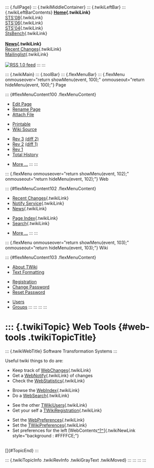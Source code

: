 ::: {.fullPage}
::: {.twikiMiddleContainer}
::: {.twikiLeftBar}
::: {.twikiLeftBarContents}
**[Home](WebHome){.twikiLink}**\
[STS\'08](STS08){.twikiLink}\
[STS\'06](http://www.program-transformation.org/Sts/STS06){.twikiLink}\
[STS\'04](STS04){.twikiLink}\
[StsBench](StsBench){.twikiLink}\
\
**[News](WebNews){.twikiLink}**\
[Recent Changes](WebChanges){.twikiLink}\
[Mailinglist](MailingList){.twikiLink}\
\
[![](../pub/rss.gif "RSS 1.0 feed")](WebRss@skin=rss)
:::
:::

::: {.twikiMain}
::: {.toolBar}
::: {.flexMenuBar}
::: {.flexMenu onmouseover="return showMenu(event, 100);" onmouseout="return hideMenu(event, 100);"}
Page

::: {#flexMenuContent100 .flexMenuContent}
-   [Edit
    Page](http://www.program-transformation.org/edit/Sts/WebTools?t=1536827763)
-   [Rename
    Page](http://www.program-transformation.org/rename/Sts/WebTools)
-   [Attach
    File](http://www.program-transformation.org/attach/Sts/WebTools)

<!-- -->

-   [Printable](http://www.program-transformation.org/view/Sts/WebTools?skin=print.pattern)
-   [Wiki
    Source](http://www.program-transformation.org/view/Sts/WebTools?skin=text&raw=on&contenttype=text/plain)

<!-- -->

-   [Rev
    3](http://www.program-transformation.org/view/Sts/WebTools?rev=1.3)
    [(diff 2)](http://www.program-transformation.org/rdiff/Sts/WebTools?rev1=1.3&rev2=1.2)
-   [Rev
    2](http://www.program-transformation.org/view/Sts/WebTools?rev=1.2)
    [(diff 1)](http://www.program-transformation.org/rdiff/Sts/WebTools?rev1=1.2&rev2=1.1)
-   [Rev
    1](http://www.program-transformation.org/view/Sts/WebTools?rev=1.1)
-   [Total
    History](http://www.program-transformation.org/rdiff/Sts/WebTools)

<!-- -->

-   [More
    \...](http://www.program-transformation.org/oops/Sts/WebTools?template=oopsmore&param1=1.3&param2=1.3)
:::
:::

::: {.flexMenu onmouseover="return showMenu(event, 102);" onmouseout="return hideMenu(event, 102);"}
Web

::: {#flexMenuContent102 .flexMenuContent}
-   [Recent Changes](WebChanges){.twikiLink}
-   [Notify Service](WebNotify){.twikiLink}
-   [News](WebNews){.twikiLink}

<!-- -->

-   [Page Index](WebIndex){.twikiLink}
-   [Search](WebSearch){.twikiLink}

<!-- -->

-   [More
    \...](http://www.program-transformation.org/oops/Sts/WebTools?template=oopsmore&param1=1.3&param2=1.3)
:::
:::

::: {.flexMenu onmouseover="return showMenu(event, 103);" onmouseout="return hideMenu(event, 103);"}
Wiki

::: {#flexMenuContent103 .flexMenuContent}
-   [About
    TWiki](http://www.program-transformation.org/view/TWiki/WebHome)
-   [Text
    Formatting](http://www.program-transformation.org/view/TWiki/TextFormattingRules)

<!-- -->

-   [Registration](http://www.program-transformation.org/view/TWiki/TWikiRegistration)
-   [Change
    Password](http://www.program-transformation.org/view/TWiki/ChangePassword)
-   [Reset
    Password](http://www.program-transformation.org/view/TWiki/ResetPassword)

<!-- -->

-   [Users](http://www.program-transformation.org/view/Main/TWikiUsers)
-   [Groups](http://www.program-transformation.org/view/Main/TWikiGroups)
:::
:::
:::
:::

::: {.twikiTopic}
Web Tools {#web-tools .twikiTopicTitle}
=========

::: {.twikiWebTitle}
Software Transformation Systems
:::

Useful twiki things to do are:

-   Keep track of [WebChanges](WebChanges){.twikiLink}
-   Get a [WebNotify](WebNotify){.twikiLink} of changes
-   Check the [WebStatistics](WebStatistics){.twikiLink}

<!-- -->

-   Browse the [WebIndex](WebIndex){.twikiLink}
-   Do a [WebSearch](WebSearch){.twikiLink}

<!-- -->

-   See the other [TWikiUsers](../Main/TWikiUsers){.twikiLink}
-   Get your self a
    [TWikiRegistration](../TWiki/TWikiRegistration){.twikiLink}

<!-- -->

-   Set the [WebPreferences](WebPreferences){.twikiLink}
-   Set the [TWikiPreferences](../TWiki/TWikiPreferences){.twikiLink}
-   Set preferences for the left
    [WebContents[^?^](http://www.program-transformation.org/edit/Sts/WebContents?topicparent=Sts.WebTools)]{.twikiNewLink
    style="background : #FFFFCE;"}

\
[]{#TopicEnd}
:::

::: {.twikiTopicInfo .twikiRevInfo .twikiGrayText .twikiMoved}
:::
:::
:::
:::
